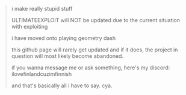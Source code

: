 > i make really stupid stuff
> 
> ULTIMATEEXPLOIT will NOT be updated due to the current situation with exploiting
>
> i have moved onto playing geometry dash
> 
> this github page will rarely get updated and if it does, the project in question will most likely become abandoned.
> 
> if you wanna message me or ask something, here's my discord: ilovefinlandcuzimfinnish
>
> and that's basically all i have to say. cya.
> 
